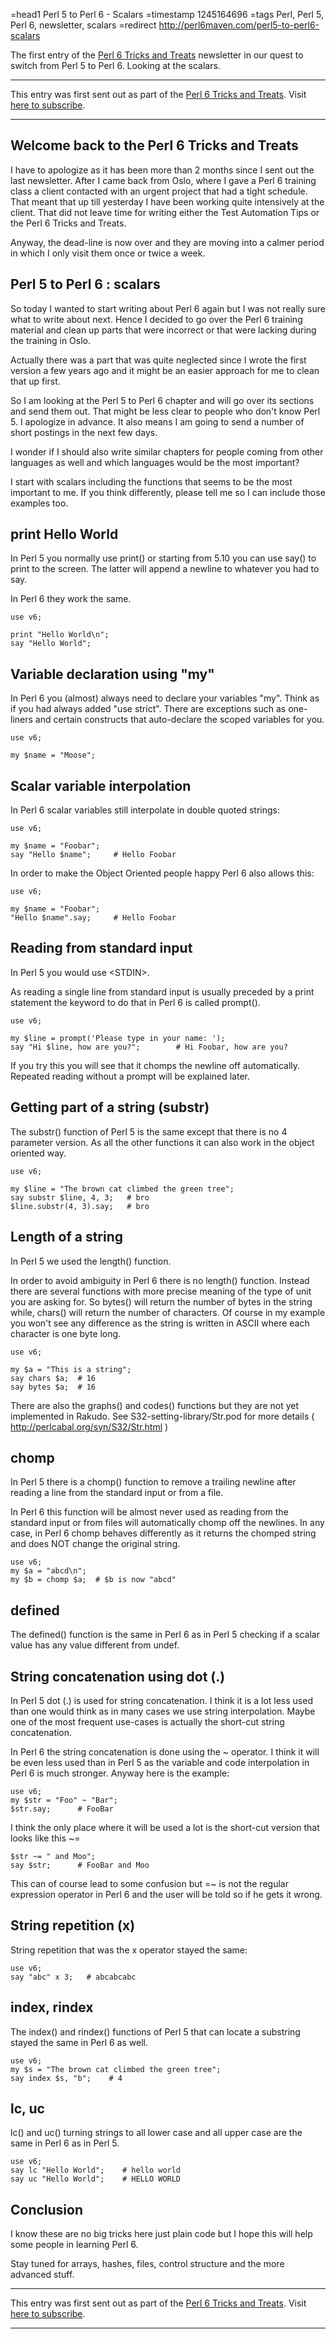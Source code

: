 =head1 Perl 5 to Perl 6 - Scalars
=timestamp 1245164696
=tags Perl, Perl 5, Perl 6, newsletter, scalars
=redirect http://perl6maven.com/perl5-to-perl6-scalars



The first entry of the <a href="/perl6-tricks-and-treats">Perl 6 Tricks and Treats</a>
newsletter in our quest to switch from Perl 5 to Perl 6. Looking at the scalars.



<hr>
This entry was first sent out as part of the 
<a href="/perl6-tricks-and-treats">Perl 6 Tricks and Treats</a>.
Visit <a href="http://mail.szabgab.com/mailman/listinfo/perl6">here to subscribe</a>.
<hr>


<h2>Welcome back to the Perl 6 Tricks and Treats</h2>

I have to apologize as it has been more than 2 months since I 
sent out the last newsletter. 
After I came back from Oslo, where I gave a Perl 6
training class a client contacted with an urgent project
that had a tight schedule. That meant that up till yesterday I have
been working quite intensively at the client. That did not leave 
time for writing either the Test Automation Tips or the 
Perl 6 Tricks and Treats.

Anyway, the dead-line is now over and they are moving into a calmer 
period in which I only visit them once or twice a week.


<h2>Perl 5 to Perl 6 : scalars</h2>

So today I wanted to start writing about Perl 6 again but I was 
not really sure what to write about next. Hence I decided
to go over the Perl 6 training material and clean up parts that were 
incorrect or that were lacking during the training in Oslo.

Actually there was a part that was quite neglected since I wrote the
first version a few years ago and it might be an easier approach for
me to clean that up first.

So I am looking at the Perl 5 to Perl 6 chapter and will go over its
sections and send them out. That might be less clear to people who don't
know Perl 5. I apologize in advance. It also means I am going to send
a number of short postings in the next few days.

I wonder if I should also write similar chapters for people coming 
from other languages as well and which languages would be the most
important?

I start with scalars including the functions that seems to be the
most important to me. If you think differently, please tell me so
I can include those examples too.

<h2>print Hello World</h2>

In Perl 5 you normally use print() or starting from 5.10
you can use say() to print to the screen. The latter will
append a newline to whatever you had to say.

In Perl 6 they work the same.

    use v6;
    
    print "Hello World\n";
    say "Hello World";

<h2>Variable declaration using "my"</h2>

In Perl 6 you (almost) always need to declare your variables "my".
Think as if you had always added "use strict".
There are exceptions such as one-liners and certain constructs
that auto-declare the scoped variables for you.

    use v6;

    my $name = "Moose";

<h2>Scalar variable interpolation</h2>

In Perl 6 scalar variables still interpolate in double quoted strings:

    use v6;
    
    my $name = "Foobar";
    say "Hello $name";     # Hello Foobar

In order to make the Object Oriented people happy Perl 6 also allows this:

    use v6;
    
    my $name = "Foobar";
    "Hello $name".say;     # Hello Foobar

<h2>Reading from standard input</h2>


In Perl 5 you would use &lt;STDIN&gt;.

As reading a single line from standard input is usually preceded 
by a print statement the keyword to do that in Perl 6 is called prompt().

    use v6;
    
    my $line = prompt('Please type in your name: ');
    say "Hi $line, how are you?";        # Hi Foobar, how are you?

If you try this you will see that it chomps the newline off automatically.
Repeated reading without a prompt will be explained later.

<h2>Getting part of a string (substr)</h2>


The substr() function of Perl 5 is the same except that there is
no 4 parameter version. As all the other functions it can also
work in the object oriented way.

    use v6;

    my $line = "The brown cat climbed the green tree";
    say substr $line, 4, 3;   # bro
    $line.substr(4, 3).say;   # bro


<h2>Length of a string</h2>

In Perl 5 we used the length() function.

In order to avoid ambiguity in Perl 6 there is no length() function.
Instead there are several functions with more precise meaning of the type 
of unit you are asking for. 
So bytes() will return the number of bytes in the string while, 
chars() will return the number of characters. 
Of course in my example you won't see any difference as the string is 
written in ASCII where each character is one byte long.

    use v6;

    my $a = "This is a string";
    say chars $a;  # 16
    say bytes $a;  # 16


There are also the graphs() and codes() functions but they are not yet 
implemented in Rakudo. See S32-setting-library/Str.pod for more details
( http://perlcabal.org/syn/S32/Str.html )


<h2>chomp</h2>


In Perl 5 there is a chomp() function to remove a trailing newline
after reading a line from the standard input or from a file.

In Perl 6 this function will be almost never used as reading from 
the standard input or from files will automatically chomp 
off the newlines. In any case, in Perl 6 chomp behaves differently 
as it returns the chomped string and does NOT change the original 
string.

    use v6;
    my $a = "abcd\n";
    my $b = chomp $a;  # $b is now "abcd"


<h2>defined</h2>


The defined() function is the same in Perl 6 as in Perl 5 checking if 
a scalar value has any value different from undef.


<h2>String concatenation using dot (.)</h2>

In Perl 5 dot (.) is used for string concatenation. I think it is a lot 
less used than one would think as in many cases we use string interpolation.
Maybe one of the most frequent use-cases is actually the short-cut string 
concatenation.


In Perl 6 the string concatenation is done using the ~ operator.
I think it will be even less used than in Perl 5 as the variable
and code interpolation in Perl 6 is much stronger. Anyway here is
the example:

    use v6;
    my $str = "Foo" ~ "Bar";
    $str.say;      # FooBar

I think the only place where it will be used a lot is the short-cut
version that looks like this ~=

    $str ~= " and Moo";
    say $str;      # FooBar and Moo

This can of course lead to some confusion but =~ is not the
regular expression operator in Perl 6 and the user will be 
told so if he gets it wrong.


<h2>String repetition (x)</h2>

String repetition that was the x operator stayed the same:

    use v6;
    say "abc" x 3;   # abcabcabc

<h2>index, rindex</h2>


The index() and rindex() functions of Perl 5 that
can locate a substring stayed the same in Perl 6 as well.

    use v6;
    my $s = "The brown cat climbed the green tree";
    say index $s, "b";    # 4

<h2>lc, uc</h2>


lc() and uc() turning strings to all lower case and all upper case
are the same in Perl 6 as in Perl 5.

    use v6;
    say lc "Hello World";    # hello world
    say uc "Hello World";    # HELLO WORLD

<h2>Conclusion</h2>

I know these are no big tricks here just plain code 
but I hope this will help some people in learning Perl 6.

Stay tuned for arrays, hashes, files, control structure
and the more advanced stuff.


<hr>
This entry was first sent out as part of the 
<a href="/perl6-tricks-and-treats">Perl 6 Tricks and Treats</a>.
Visit <a href="http://mail.szabgab.com/mailman/listinfo/perl6">here to subscribe</a>.
<hr>

